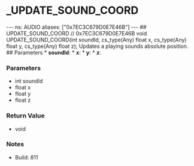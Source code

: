# _UPDATE_SOUND_COORD

--- ns: AUDIO aliases: ["0x7EC3C679D0E7E46B"] --- ## UPDATE_SOUND_COORD  // 0x7EC3C679D0E7E46B void UPDATE_SOUND_COORD(int soundId, cs_type(Any) float x, cs_type(Any) float y, cs_type(Any) float z);  Updates a playing sounds absolute position.  ## Parameters * **soundId**: * **x**: * **y**: * **z**:

### Parameters
* int soundId
* float x
* float y
* float z

### Return Value
* void

### Notes
* Build: 811

